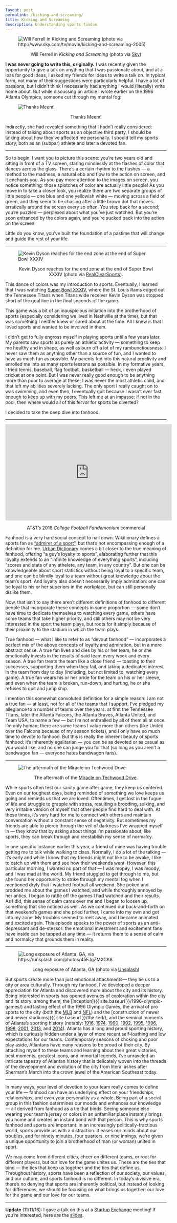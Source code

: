 ```yaml
---
layout: post
permalink: /kicking-and-screaming/
title: Kicking and Screaming
description: Understanding sports fandom
---
```


<figure>
  <img src="{{ site.baseurl }}/assets/images/will-ferrell-ks.jpg" alt="Will Ferrell in Kicking and Screaming (photo via
  http://www.sky.com/tv/movie/kicking-and-screaming-2005)">
  <p class="small" style="text-align: center">Will Ferrell in <i>Kicking and Screaming</i> (photo via
  <a href="http://www.sky.com/tv/movie/kicking-and-screaming-2005">Sky</a>)</p>
</figure>

**I was never going to write this, originally.** I was recently given the
opportunity to give a talk on anything that I was passionate about, and at a
loss for good ideas, I asked my friends for ideas to write a talk on. In typical
form, not many of their suggestions were particularly helpful. I have a lot of
passions, but I didn’t think I necessarily had anything I would (literally)
write home about. But while discussing an article I wrote earlier on the 1996
Atlanta Olympics, someone cut through my mental fog:

<figure>
  <img src="{{ site.baseurl }}/assets/images/meem.png" alt="Thanks Meem!">
  <p class="small" style="text-align: center">Thanks Meem!</p>
</figure>

Indirectly, she had revealed something that I hadn’t really considered: instead
of talking about sports as an objective third party, I should be talking about
how they’ve affected me personally. I should tell my sports story, both as an
(subpar) athlete and later a devoted fan.

*****

So to begin, I want you to picture this scene: you’re two years old and sitting
in front of a TV screen, staring mindlessly at the flashes of color that dances
across the glass. There’s a certain rhythm to the flashes — a method to the
madness, a natural ebb and flow to the action on screen, and it enchants you. As
you pay more attention to the images on screen, you notice something: those
splotches of color are actually little people! As you move in to take a closer
look, you realize there are two separate groups of little people — one blue and
one yellowish white — moving across a field of green, and they seem to be
chasing after a little brown dot that moves erratically around the screen every
so often. You step back for a second; you’re puzzled — perplexed about what
you’ve just watched. But you’re soon entranced by the colors again, and you’re
sucked back into the action on the screen.

Little do you know, you’ve built the foundation of a pastime that will change
and guide the rest of your life.

*****

<figure>
<img src="{{ site.baseurl }}/assets/images/dyson.jpg" alt="Kevin Dyson reaches for the end zone at the end of Super Bowl XXXIV">
<p class="small" style="text-align: center;">Kevin Dyson reaches for the end zone at the end of Super Bowl XXXIV (photo via
<a href="http://www.realclearsports.com/lists/worst_nfl_draft_picks/1998_kevin_dyson_oilers.html">RealClearSports</a>).</p>
</figure>

This dance of colors was my introduction to sports. Eventually, I learned that I
was watching [Super Bowl XXXIV](https://en.wikipedia.org/wiki/Super_Bowl_XXXIV),
where the St. Louis Rams edged out the Tennessee Titans when Titans wide
receiver Kevin Dyson was stopped short of the goal line in the final seconds of
the game.

This game was a bit of an inauspicious initiation into the brotherhood of sports
(especially considering we lived in Nashville at the time), but that was
something I neither knew or cared about at the time. All I knew is that I loved
sports and wanted to be involved in them.

I didn’t get to fully engross myself in playing sports until a few years later.
My parents saw sports as purely an athletic activity — something to keep me
healthy and in shape, as well as burn off a lot of my rambunctiousness. I never
saw them as anything other than a source of fun, and I wanted to have as much
fun as possible. My parents fed into this natural proclivity and enrolled me
into as many sports lessons as possible. In my formative years, I tried tennis,
baseball, flag football, basketball — heck, I even played cricket at one point.
But I was never really good enough to be anything more than poor to average at
these; I was never the most athletic child, and that left my abilities severely
lacking. The only sport I really caught on to was swimming, and even then, I
eventually quit because I wasn’t ever fast enough to keep up with my peers. This
left me at an impasse: if not in the pool, then where would all of this fervor
for sports be diverted?

I decided to take the deep dive into fanhood.

*****
<div class="video-container">
<iframe width="520" height="300" src="https://www.youtube.com/embed/buxGDyHdNO4?autoplay=0" frameborder="0" allowfullscreen>
  </iframe>
</div>
<p class="small" style="text-align:center;">AT&T’s 2016 <i>College Football Fandemonium</i> commercial</p>

Fanhood is a very hard social concept to nail down. Wikitionary defines a sports
fan as [“admirer of a sport”](https://en.wiktionary.org/wiki/fan#Noun_2), but
that’s not encompassing enough of a definition for me. [Urban
Dictionary](http://www.urbandictionary.com/define.php?term=fanhood) comes a bit
closer to the true meaning of fanhood, offering “a guy’s loyalty to sports”,
elaborating further that this loyalty extends to an “infinite knowledge of
everything sports”, including “scores and stats of any athelete, any team, in
any country”. But one can be knowledgeable about sport statistics without being
loyal to a specific team, and one can be blindly loyal to a team without great
knowledge about the team’s sport. And loyalty also doesn’t necessarily imply
admiration: one can be loyal to his or her superiors in the workplace, but can
still personally dislike them.

Now, that isn’t to say there aren’t different definitions of fanhood to
different people that incorporate these concepts in some proportion — some don’t
have time to dedicate themselves to watching every game, others have some teams
that take higher priority, and still others may not be very interested in the
sport the team plays, but roots for it simply because of their proximity to the
stadium in which the team plays.

True fanhood — what I like to refer to as “devout fanhood” — incorporates a
perfect mix of the above concepts of loyalty and admiration, but in a more
abstract sense. A true fan lives and dies by his or her team; he or she
emotionally invests in the results of said team every week and every season. A
true fan treats the team like a close friend — toasting to their successes,
supporting them when they fail, and taking a dedicated interest in the team from
day to day (including, but not limited to, watching every game). A true fan
wears his or her pride for the team on his or her sleeve, and even when the team
is broken, run-down, and hurting, he or she refuses to quit and jump ship.

I mention this somewhat convoluted definition for a simple reason: I am not a
true fan — at least, not for all of the teams that I support. I’ve pledged my
allegiance to a number of teams over the years: at first the Tennessee Titans,
later the Atlanta Falcons, the Atlanta Braves, Atlanta United, and Team USA, to
name a few — but I’m not enthralled by all of them all at once. I’m only human;
there are some teams I value more than others (like United over the Falcons
because of my season tickets), and I only have so much time to devote to
fanhood. But this is really the inherent beauty of sports fanhood: it’s
inherently egalitarian — you can be as devoted or as casual as you would like,
and no one can judge you for that (so long as you aren’t a bandwagon fan —
everyone hates bandwagon fans).

*****

<figure>
<img src="{{ site.baseurl }}/assets/images/miracle-on-techwood.jpg" alt="The aftermath of the Miracle on Techwood
Drive">
<p class="small" style="text-align:center;">The aftermath of the <a href="https://www.youtube.com/watch?v=Sm6eZ9V9RbM">Miracle on Techwood
Drive</a>.</p>
</figure>

While sports often test our sanity game after game, they keep us centered. Even
on our toughest days, being reminded of something we love keeps us going and
reminds us that we are loved. Oftentimes, I get lost in the fugue of life and
struggle to grapple with stress, resulting a brooding, sulking, and very
irritable version of myself that other people find hard to deal with. At these
times, it’s very hard for me to connect with others and maintain conversation
without a constant sense of negativity. But sometimes my friends are able to
pierce through the veil of darkness I’ve wrapped myself in — they know that by
asking about things I’m passionate about, like sports, they can break through
and reestablish my sense of normalcy.

In one specific instance earlier this year, a friend of mine was having trouble
getting me to talk while walking to class. Normally, I do a lot of the talking —
it’s early and while I know that my friends might not like to be awake, I like
to catch up with them and see how their weekends went. However, this particular
morning, I wanted no part of that — I was mopey, I was moody, and I was mad at
the world. My friend stuggled to get through to me, but she found her
opportunity to strike through my mental fog when I mentioned dryly that I
watched football all weekend. She poked and prodded me about the games I
watched, and while thoroughly annoyed by her antics, I began to rattle off the
games I had watched and their results. As I did, this sense of calm came over me
and I began to loosen up, something that she noticed as well. As we continued
our back-and-forth on that weekend’s games and she pried further, I came into my
own and got into my zone. My troubles seemed to melt away, and I became animated
and excited again. This episode speaks to the power of sports as an
anti-depressant and de-stessor: the emotional investment and excitement fans
have inside can be tapped at any time — it returns them to a sense of calm and
normalcy that grounds them in reality.

*****

<figure>
<img src="{{ site.baseurl }}/assets/images/atl.jpeg" alt="Long exposure of Atlanta, GA, via https://unsplash.com/photos/45FJgZMXCK8">
<p class="small" style="text-align:center;">Long exposure of Atlanta, GA (photo via
<a href="https://unsplash.com/photos/45FJgZMXCK8">Unsplash</a>)</p>
</figure>

But sports create more than just emotional attachments— they tie us to a city or
area culturally. Through my fanhood, I’ve developed a deeper appreciation for
Atlanta and discovered more about the city and its history. Being interested in
sports has opened avenues of exploration within the city and its story: among
them, the
[inception]({{ site.baseurl }}/1996-olympic-games/)
and lasting effect of the 1996 Olympic Games, the arrival of pro sports to the
city (both the
[MLB](http://atlanta.braves.mlb.com/atl/history/story_of_the_braves.jsp) and
[NFL](https://en.wikipedia.org/wiki/History_of_the_Atlanta_Falcons#1965.E2.80.931969))
and the [construction of newer and newer
stadiums]({{ site.baseurl }}/the-ted/),
and the seminal moments of Atlanta’s sporting history (notably:
[1916](https://en.wikipedia.org/wiki/1916_Cumberland_vs._Georgia_Tech_football_game),
[1974](http://atlanta.braves.mlb.com/atl/history/hank_passed_babe.jsp),
[1990](https://www.youtube.com/watch?v=6FA77BN_LRs),
[1992](https://www.youtube.com/watch?v=kYIPtLDWx-s),
[1995](https://www.youtube.com/watch?v=etf9rcbhfTM),
[1996](https://www.youtube.com/watch?v=sbzNxFQbnkA),
[1998](https://www.youtube.com/watch?v=6qLAH00_Jt4),
[2001](http://www.thepostgame.com/blog/throwback/201504/remember-atlanta-falcons-trading-and-drafting-michael-vick-first-overall),
[2013](http://www.nfl.com/videos/nfl-network-gameday/0ap2000000126016/GameDay-Seahawks-vs-Falcons-highlights),
and [2014](http://mlb.mlb.com/mlb/events/hof/y2014/)). Atlanta has a long and
proud sporting history, which is curiously hidden under a layer of more recent
self-loathing and low expectations for our teams. Contemporary seasons of
choking and poor play aside, Atlantans have many reasons to be proud of their
city. By attaching myself to these teams and learning about their great
victories, best moments, greatest icons, and immortal legends, I’ve unraveled an
intricate tapestry of Atlantan history that is delicately woven into the threads
of the development and evolution of the city from literal ashes after Sherman’s
March into the crown jewel of the American Southeast today.

*****

In many ways, your level of devotion to your team really comes to define your
life — fanhood can have an underlying effect on your friendships, relationships,
and even your personality as a whole. Being part of a social group in this
fashion determines our moods and enhances our knowledge — all derived from
fanhood as a tie that binds. Seeing someone else wearing your team’s jersey or
colors in an unfamiliar place instantly brings you home and creates an instant
bond with that person. This is why sports fanhood and sports are important: in
an increasingly politically-fractious world, sports provide us with a
distraction. It eases our minds about our troubles, and for ninety minutes, four
quarters, or nine innings, we’re given a unique opportunity to join a
brotherhood of man (or woman) united in sport.

We may come from different cities, cheer on different teams, or root for
different players, but our love for the game unites us. These are the ties that
bind — the ties that keep us together and the ties that define us. Throughout
history, sports have been a reflection of our society, our values, and our
culture, and sports fanhood is no different. In today’s divisive era, there’s no
denying that sports are inherently political, but instead of looking for
differences, we should be focusing on what brings us together: our love for the
game and our love for our teams.

***

**Update** (11/11/16): I gave a talk on this at a [Startup
Exchange](https://medium.com/u/1a7cf0990c01) meeting! If you’re interested, here
are the
[slides](https://docs.google.com/presentation/d/1RWcWfOYbiglXGaMA-fD19wgiJleLtKx8nDWVIp9a4cs/edit?usp=sharing).
